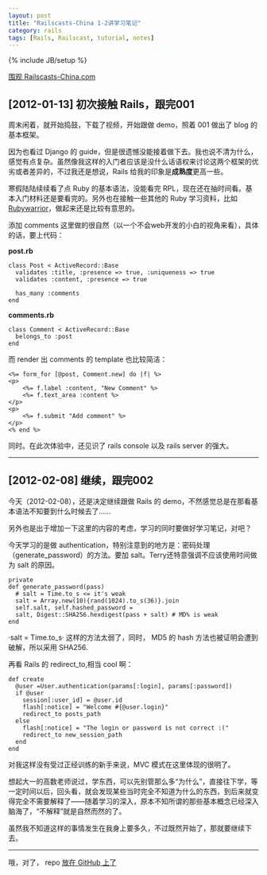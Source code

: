 ```yaml
---
layout: post
title: "Railscasts-China 1-2讲学习笔记"
category: rails
tags: [Rails, Railscast, tutorial, notes]
---
```

{% include JB/setup %}

[围观 Railscasts-China.com](http://railscasts-china.com)

## [2012-01-13] 初次接触 Rails，跟完001

周末闲着，就开始捣鼓，下载了视频，开始跟做 demo，照着 001 做出了 blog 的基本框架。

因为也看过 Django 的 guide，但是很遗憾没能接着做下去。我也说不清为什么，感觉有点复杂。虽然像我这样的入门者应该是没什么话语权来讨论这两个框架的优劣或者差异的，不过我还是想说，Rails 给我的印象是**成熟度**更高一些。

寒假陆陆续续看了点 Ruby 的基本语法，没能看完 RPL，现在还在抽时间看。基本入门材料还是要看完的。另外也在接触一些其他的 Ruby 学习资料，比如 [Rubywarrior](http://github.com/oppih/rubywarrior-solve)，做起来还是比较有意思的。

添加 comments 这里做的很自然（以一个不会web开发的小白的视角来看），具体的话，要上代码：

**post.rb**

    class Post < ActiveRecord::Base
  	  validates :title, :presence => true, :uniqueness => true
  	  validates :content, :presence => true
  
  	  has_many :comments
	end

**comments.rb**

	class Comment < ActiveRecord::Base
  	  belongs_to :post
	end

而 render 出 comments 的 template 也比较简洁：

	<%= form_for [@post, Comment.new] do |f| %>
	<p>
		<%= f.label :content, "New Comment" %>
		<%= f.text_area :content %>
	</p>
	<p>
		<%= f.submit "Add comment" %>
	</p>
	<% end %>

同时。在此次体验中，还见识了 rails console 以及 rails server 的强大。

----
## [2012-02-08] 继续，跟完002

今天（2012-02-08），还是决定继续跟做 Rails 的 demo，不然感觉总是在那看基本语法不知要到什么时候去了……

另外也是出于增加一下这里的内容的考虑，学习的同时要做好学习笔记，对吧？

今天学习的是做 authentication，特别注意到的地方是：密码处理（generate_password）的方法。要加 salt。Terry还特意强调不应该使用时间做为 salt 的原因。

    private
  	def generate_password(pass)
      # salt = Time.to_s <= it's weak
      salt = Array.new(10){rand(1024).to_s(36)}.join
      self.salt, self.hashed_password =
      salt, Digest::SHA256.hexdigest(pass + salt) # MD% is weak
  	end

·salt = Time.to_s· 这样的方法太弱了，同时， MD5 的 hash 方法也被证明会遭到破解，所以采用 SHA256.

再看 Rails 的 redirect_to,相当 cool 啊：

	def create
      @user =User.authentication(params[:login], params[:password])
      if @user
        session[:user_id] = @user.id
        flash[:notice] = "Welcome #{@user.login}"
        redirect_to posts_path
      else
        flash[:notice] = "The login or password is not correct :("
        redirect_to new_session_path
      end
    end

对我这样没有受过正经训练的新手来说，MVC 模式在这里体现的很明了。

想起大一的高数老师说过，学东西，可以先别管那么多“为什么”，直接往下学，等一定时间以后，回头看，就会发现某些当时完全不知道为什么的东西，到后来就变得完全不需要解释了——随着学习的深入，原本不知所谓的那些基本概念已经深入脑海了，“不解释”就是自然而然的了。

虽然我不知道这样的事情发生在我身上要多久，不过既然开始了，那就要继续下去。

----
哦，对了， repo [放在 GitHub 上了](https://github.com/oppih/rblog)